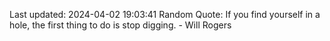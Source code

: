 Last updated: 2024-04-02 19:03:41
Random Quote: If you find yourself in a hole, the first thing to do is stop digging. - Will Rogers